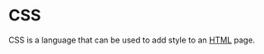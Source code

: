 # CSS

CSS is a language that can be used to add style to an [HTML](/wiki/HTML) page.

        
        